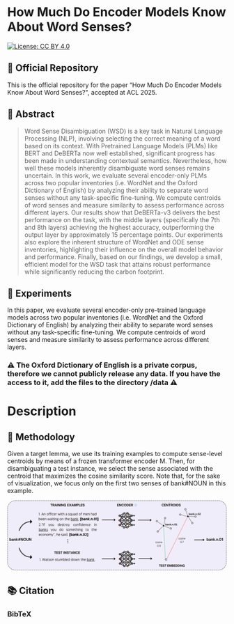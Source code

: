 # How Much Do Encoder Models Know About Word Senses? 

<!-- [![Paper on OpenReview](https://img.shields.io/badge/Paper-OpenReview-orange)](https://openreview.net/forum?id=VCORXe6I5B) -->
[![License: CC BY 4.0](https://img.shields.io/badge/License-CC%20BY%204.0-lightgrey.svg)](https://creativecommons.org/licenses/by/4.0/)
## 📌 Official Repository

This is the official repository for the paper “How Much Do Encoder Models Know About Word Senses?", accepted at ACL 2025.

## 📝 Abstract

> Word Sense Disambiguation (WSD) is a key task in Natural Language Processing (NLP), involving selecting the correct meaning of a word based on its context. With Pretrained Language Models (PLMs) like BERT and DeBERTa now well established, significant progress has been made in understanding contextual semantics.
Nevertheless, how well these models inherently disambiguate word senses remains uncertain. In this work, we evaluate several encoder-only PLMs across two popular inventories (i.e. WordNet and the Oxford Dictionary of English) by analyzing their ability to separate word senses without any task-specific fine-tuning. We compute centroids of word senses and measure similarity to assess performance across different layers. Our results show that DeBERTa-v3 delivers the best performance on
the task, with the middle layers (specifically the 7th and 8th layers) achieving the highest accuracy, outperforming the output layer by approximately 15 percentage points. Our experiments also explore the inherent structure of WordNet and ODE sense inventories, highlighting their influence on the overall model behavior and performance. Finally, based on our findings, we develop a small, efficient model for
the WSD task that attains robust performance while significantly reducing the carbon footprint. 

## 🧩 Experiments

In this paper, we evaluate several encoder-only pre-trained language models across two popular inventories (i.e. WordNet and the Oxford Dictionary of English) by analyzing their ability to separate word senses without any task-specific fine-tuning. We compute centroids of word senses and measure similarity to assess performance across different layers.

### ⚠️ The Oxford Dictionary of English is a private corpus, therefore we cannot publicly release any data. If you have the access to it, add the files to the directory /data ⚠️
# Description


## 🧠 Methodology
Given a target lemma, we use its training examples to compute sense-level centroids by means of a frozen transformer encoder M. Then, for disambiguating a test instance, we select the sense associated with the centroid that maximizes the cosine similarity score. Note that, for the sake of visualization, we focus only on the first two senses of bank#NOUN in this example.

<p align="center">
    <img src="methodology.png" alt="Methodology" width="800" style="mix-blend-mode: darken;"/>
</p>

## 📚 Citation

### BibTeX

```bibtex

```